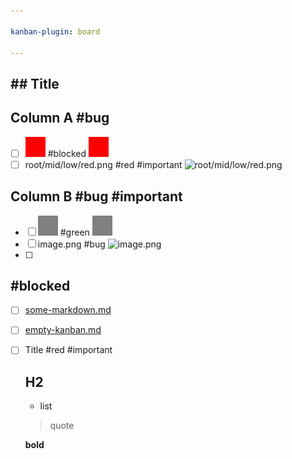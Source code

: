 ```yaml
---

kanban-plugin: board

---
```


## ## Title

## Column A #bug
- [ ] ![red.png](red.png) #blocked
  ![red.png](red.png)
- [ ] root/mid/low/red.png #red #important
  ![root/mid/low/red.png](root/mid/low/red.png)

## Column B #bug #important
- [ ] ![../../../image.png](../../../image.png) #green
  ![../../../image.png](../../../image.png)
- [ ] image.png #bug
  ![image.png](image.png)
- [ ] 

## #blocked
- [ ] [some-markdown.md](../../../some-markdown.md)
- [ ] [empty-kanban.md](../../../empty-kanban.md)
- [ ] Title #red #important
  ## H2
  - list
  
  > quote
  
  **bold**


